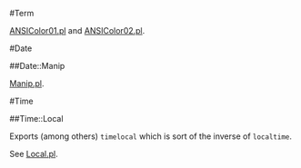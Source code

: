 #Term

[ANSIColor01.pl](https://raw.github.com/ReneNyffenegger/development_misc/master/perl/cpan/Term/ANSIColor.01.pl) and
[ANSIColor02.pl](https://raw.github.com/ReneNyffenegger/development_misc/master/perl/cpan/Term/ANSIColor.02.pl). 

#Date

##Date::Manip

[Manip.pl](https://raw.github.com/ReneNyffenegger/development_misc/master/perl/cpan/Date/Manip.pl). 

#Time

##Time::Local

Exports (among others) `timelocal` which is sort of the inverse of `localtime`.

See [Local.pl](https://raw.github.com/ReneNyffenegger/development_misc/master/perl/cpan/Time/Local.pl).
